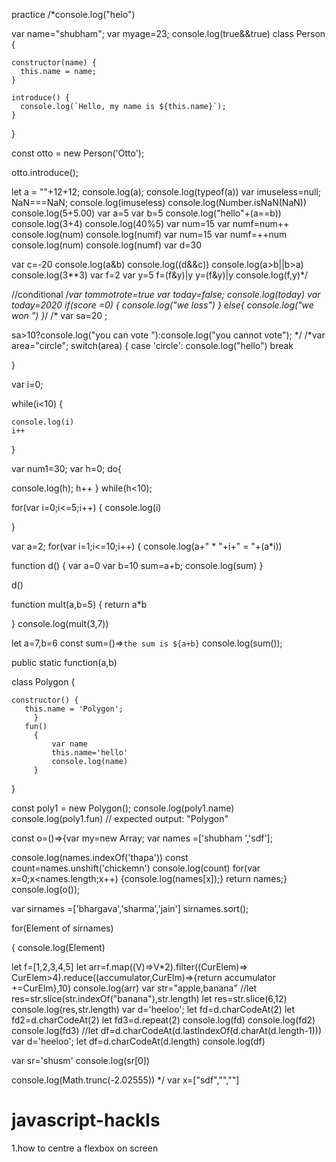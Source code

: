  practice
    /*console.log("helo")

var name="shubham";
var myage=23;
console.log(true&&true)
class Person {

    constructor(name) {
      this.name = name;
    }
  
    introduce() {
      console.log(`Hello, my name is ${this.name}`);
    }
  
  }
  
  const otto = new Person('Otto');
  
  otto.introduce();

let a = ""+12+12;
console.log(a);
console.log(typeof(a))
var imuseless=null;
NaN===NaN;
console.log(imuseless)
console.log(Number.isNaN(NaN))
console.log(5+5.00)
var a=5
var b=5
console.log("hello"+(a==b))
console.log(3+4)
console.log(40%5)
var  num=15
var numf=num++
console.log(num)
console.log(numf)
var  num=15
var numf=++num
console.log(num)
console.log(numf)
var d=30

var c=-20
console.log(a&b)
console.log((d&&c))
console.log(a>b||b>a)
console.log(3**3)
var f=2
var y=5
f=(f&y)|y
y=(f&y)|y
console.log(f,y)*/



//conditional 
/*var tommotrote=true
var today=false;
console.log(today)
var today=2020
if(score =0)
{
    console.log("we loss")
}
else{
    console.log("we won ")
}*/
/*
var sa=20
;

sa>10?console.log("you can vote "):console.log("you cannot vote");
*/
/*var area="circle";
switch(area)
{
case 'circle':
    console.log("hello")
    break


}


var i=0;

while(i<10)
{

    console.log(i)
    i++
}

var num1=30;
var h=0;
do{
 
 console.log(h);
h++
}
while(h<10);


for(var i=0;i<=5;i++)
{
console.log(i)

}

var a=2;
for(var i=1;i<=10;i++)
{
console.log(a+" * "+i+" = "+(a*i))


function d()
{
var a=0
var b=10
sum=a+b;
console.log(sum)
}

d()

function  mult(a,b=5)
{
return a*b

}
console.log(mult(3,7)) 

let a=7,b=6
 const sum=()=>`the sum is ${a+b}`
 console.log(sum());

 public static function(a,b)

class Polygon {

    constructor() {
       this.name = 'Polygon';
         }
       fun()
         {
             var name
             this.name='hello'
             console.log(name)
         }
  }
  
  
  const poly1 = new Polygon();
console.log(poly1.name)
console.log(poly1.fun)
  // expected output: "Polygon"
  

  
  const o=()=>{var my=new Array;
    var names =['shubham ','sdf'];
    

console.log(names.indexOf('thapa'))
const count=names.unshift('chickemn')
console.log(count)
  for(var x=0;x<names.length;x++)
  {console.log(names[x]);}
return names;}
console.log(o());

var  sirnames =['bhargava','sharma','jain']
sirnames.sort();

for(Element of sirnames)

    
{
console.log(Element)



let f=[1,2,3,4,5]
let arr=f.map((V)=>V*2).filter((CurElem)=> CurElem>4).reduce((accumulator,CurElm)=>{return accumulator +=CurElm},10)
console.log(arr)
var str="apple,banana"
//let res=str.slice(str.indexOf("banana"),str.length)
let res=str.slice(6,12)
console.log(res,str.length)
var d='heeloo';
let fd=d.charCodeAt(2)
let fd2=d.charCodeAt(2)
let fd3=d.repeat(2)
console.log(fd)
console.log(fd2)
console.log(fd3)
//let df=d.charCodeAt(d.lastIndexOf(d.charAt(d.length-1)))
var d='heeloo';
let df=d.charCodeAt(d.length)
console.log(df)

var sr='shusm'
console.log(sr[0])

console.log(Math.trunc(-2.02555))
*/
var x=["sdf","",""]
# javascript-hackls
1.how to centre a flexbox on screen
<html lang="en">
<head>
    <meta charset="UTF-8">
    <meta http-equiv="X-UA-Compatible" content="IE=edge">
    <meta name="viewport" content="width=device-width, initial-scale=1.0">
    <title>Document</title>
    <style>
   #contain{
       display: flex;
       column-gap: 2px;
       justify-content: center;
       align-items: center;
       overflow: hidden;
       position: absolute;
       width: 100%;
       height: 100%;
   }

    </style>
</head>
<body>
    <div id="contain">///shortcut to create this div is (div>div+div)
      <div>hello</div>
        <div>hello</div>
    </div>
</body>
</html>
/************************************************************/
#2.add class dynamically in html using css and javascript

<html lang="en">
<head>
    <meta charset="UTF-8">
    <meta http-equiv="X-UA-Compatible" content="IE=edge">
    <meta name="viewport" content="width=device-width, initial-scale=1.0">
    <title>Document</title>
    <link rel="stylesheet" href="app.css" >
</head>
<body>
    <p style="text-align: center;">hello</p>
    <h1 id="fd" style="text-align: center;">hello</h1>

    <button id="buttons" onclick="changecolor()"  style="margin:0 auto; display:block; width: 100px;"(to convert button into block and resize and reposition it)>click here</button>
    <script>
        changecolor=()=>{
 if(document.getElementById('fd').innerHTML=="welcome")
 { 
    document.getElementById('fd').innerHTML="hello"
    const btn=document.getElementById("buttons")
    btn.addEventListener('click',()=>{
        btn.style.backgroundColor="red"
        btn.style.color="yellow" })
    
        const x=document.getElementsByClassName("ew")
        for(let i = 0; i < x.length; i++){
            x[i].classList.remove('zy');//added zy class dynamically from css//
            console.log(x[i]);
        }
    }
else
   {
    document.getElementById('fd').innerHTML="welcome"
    const btn=document.getElementById("buttons")
   btn.addEventListener('click',()=>{
       btn.style.backgroundColor="white"
       btn.style.color="black"
   })
   const x=document.getElementsByClassName("ew")
   console.log(x);
   
   for(let i = 0; i < x.length; i++){
       x[i].classList.add('zy');
       console.log(x[i]);
   }

        }}


    </script>
    <div>

<div class="fddr">
<div class="ew">hello</div>
<div class="ew">hello 2</div>
<div class="ew">hello3</div>
<div class="ew">hello4</div>
<div class="ew">hello</div>
<div class="ew">hello</div>
<div class="ew">hello</div>
<div class="ew">hello</div>
</div>
</body>
</body>
</html>

  app.css contents
  
  body
{  background-image: url('https://source.unsplash.com/random');
    background-position: center;
    background-repeat: no-repeat;
    background-size: cover;
}
.fddr{
    display: flex;
    height: 200px;
    align-items: center;
    justify-content: center;
    justify-items: center;

}
.ew{
   
  background-color:grey;
  width: 100px;
  margin: 10px;
  text-align: center;
  line-height: 75px;
  flex-grow: 1;
  width: calc(100% * (1/4) - 10px - 1px);
  width: calc(100% * (1/4) - 10px - 1px);
  color:"red";
  
}
.zy{
    font-size: 30px;
    color: red;
}
  /**********************************************************/
  <html lang="en">
<head>
    <meta charset="UTF-8">
    <meta http-equiv="X-UA-Compatible" content="IE=edge">
    <meta name="viewport" content="width=device-width, initial-scale=1.0">
    <title>Document</title>
</head>
<body>
    <div class="main">
        <div>
            <p id="showmy"></p>
            <br>
            <button id="btn" onmouseover="fun()" onmouseout="fun2()">click here</button>
            <button id="btn1" >increasesize</button>
        </div>
</div>
    <script>
        const myname=document.querySelector('#showmy')
        const btn=document.getElementById('btn')
           const fun=()=>{   
         btn.style.fontSize='40px'
    };
    const fun2=()=>{   
        btn.style.fontSize='12px'
   };
    const showmyname=()=>{
myname.innerHTML="loading"
 setTimeout(()=>{
     myname.innerHTML="shubham"
 },2000)

        }
        btn.addEventListener('click',showmyname)
    </script>
    <style>
        #btn1:hover{
font-size: 80px;

        }
    </style>
</body>
</html>
  
  
  /*********************************/
 turnon off light
 <html lang="en">
<head>
    <meta charset="UTF-8">
    <meta http-equiv="X-UA-Compatible" content="IE=edge">
    <meta name="viewport" content="width=device-width, initial-scale=1.0">
    <title>Document</title>
    <style>
     body{
         display: flex;
         justify-content: center;
         align-items: center;
     }
  .unic{
    display: flex;
    justify-content: center;
    align-items: center;
  }

    </style>
</head>
<body>
    <div class="hello">
        <h1 style="text-align: center;">can you turn on</h1>
       <div class="unic"> <button onclick="document.getElementById('myimages').src='images/lighton.jpg'">turnon</button>
        <img src="images/lightof.jpg" alt="lightoff" id="myimages">
        <button onclick="document.getElementById('myimages').src='images/lightof.jpg'">turnof</button>
    </div></div>
</body>
</html>
